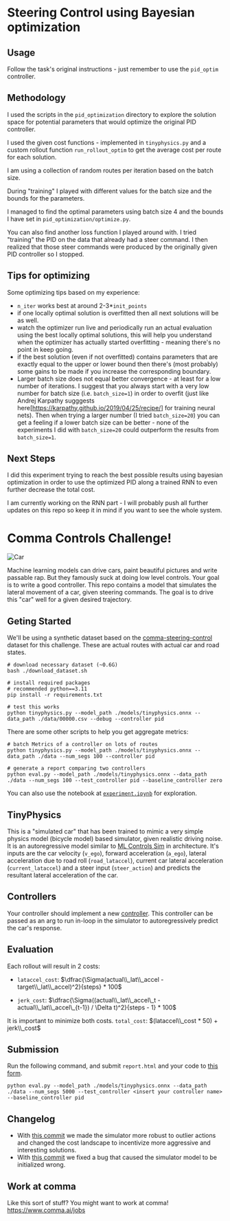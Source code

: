 # Steering Control using Bayesian optimization

## Usage
Follow the task's original instructions - just remember to use the `pid_optim` controller.

## Methodology
I used the scripts in the `pid_optimization` directory to explore the solution space for potential
parameters that would optimize the original PID controller.

I used the given cost functions - implemented in `tinyphysics.py` and a custom rollout function `run_rollout_optim` to get the average cost per route for each solution.

I am using a collection of random routes per iteration based on the batch size.

During "training" I played with different values for the batch size and the bounds for the parameters.

I managed to find the optimal parameters using batch size 4 and the bounds I have set in `pid_optimization/optimize.py`.

You can also find another loss function I played around with. I tried "training" the PID on the data that already had a steer command. I then realized that those steer commands were produced by the originally given PID controller so I stopped.

## Tips for optimizing
Some optimizing tips based on my experience:

- `n_iter` works best at around 2-3*`init_points`
- if one locally optimal solution is overfitted then all next solutions will be as well.
- watch the optimizer run live and periodically run an actual evaluation using the best locally optimal solutions, this will help you understand when the optimizer has actually started overfitting - meaning there's no point in keep going.
- if the best solution (even if not overfitted) contains parameters that are exactly equal to the upper or lower bound then there's (most probably) some gains to be made if you increase the corresponding boundary.
- Larger batch size does not equal better convergence - at least for a low number of iterations. I suggest that you always start with a very low number for batch size (i.e. `batch_size=1`) in order to overfit (just like Andrej Karpathy sugggests here[https://karpathy.github.io/2019/04/25/recipe/] for training neural nets). Then when trying a larger number (I tried `batch_size=20`) you can get a feeling if a lower batch size can be better - none of the experiments I did with `batch_size=20` could outperform the results from `batch_size=1`.

## Next Steps
I did this experiment trying to reach the best possible results using bayesian optimization in order to use the optimized PID along a trained RNN to even further decrease the total cost.

I am currently working on the RNN part - I will probably push all further updates on this repo so keep it in mind if you want to see the whole system.

# Comma Controls Challenge!
![Car](./imgs/car.jpg)

Machine learning models can drive cars, paint beautiful pictures and write passable rap. But they famously suck at doing low level controls. Your goal is to write a good controller. This repo contains a model that simulates the lateral movement of a car, given steering commands. The goal is to drive this "car" well for a given desired trajectory.


## Geting Started
We'll be using a synthetic dataset based on the [comma-steering-control](https://github.com/commaai/comma-steering-control) dataset for this challenge. These are actual routes with actual car and road states.

```
# download necessary dataset (~0.6G)
bash ./download_dataset.sh

# install required packages
# recommended python==3.11
pip install -r requirements.txt

# test this works
python tinyphysics.py --model_path ./models/tinyphysics.onnx --data_path ./data/00000.csv --debug --controller pid 
```

There are some other scripts to help you get aggregate metrics: 
```
# batch Metrics of a controller on lots of routes
python tinyphysics.py --model_path ./models/tinyphysics.onnx --data_path ./data --num_segs 100 --controller pid

# generate a report comparing two controllers
python eval.py --model_path ./models/tinyphysics.onnx --data_path ./data --num_segs 100 --test_controller pid --baseline_controller zero

```
You can also use the notebook at [`experiment.ipynb`](https://github.com/commaai/controls_challenge/blob/master/experiment.ipynb) for exploration.

## TinyPhysics
This is a "simulated car" that has been trained to mimic a very simple physics model (bicycle model) based simulator, given realistic driving noise. It is an autoregressive model similar to [ML Controls Sim](https://blog.comma.ai/096release/#ml-controls-sim) in architecture. It's inputs are the car velocity (`v_ego`), forward acceleration (`a_ego`), lateral acceleration due to road roll (`road_lataccel`), current car lateral acceleration (`current_lataccel`) and a steer input (`steer_action`) and predicts the resultant lateral acceleration of the car.


## Controllers
Your controller should implement a new [controller](https://github.com/commaai/controls_challenge/tree/master/controllers). This controller can be passed as an arg to run in-loop in the simulator to autoregressively predict the car's response.


## Evaluation
Each rollout will result in 2 costs:
- `lataccel_cost`: $\dfrac{\Sigma(actual\\_lat\\_accel - target\\_lat\\_accel)^2}{steps} * 100$

- `jerk_cost`: $\dfrac{\Sigma((actual\\_lat\\_accel\_t - actual\\_lat\\_accel\_{t-1}) / \Delta t)^2}{steps - 1} * 100$

It is important to minimize both costs. `total_cost`: $(lataccel\\_cost * 50) + jerk\\_cost$

## Submission
Run the following command, and submit `report.html` and your code to [this form](https://forms.gle/US88Hg7UR6bBuW3BA).

```
python eval.py --model_path ./models/tinyphysics.onnx --data_path ./data --num_segs 5000 --test_controller <insert your controller name> --baseline_controller pid
```

## Changelog
- With [this commit](https://github.com/commaai/controls_challenge/commit/fdafbc64868b70d6ec9c305ab5b52ec501ea4e4f) we made the simulator more robust to outlier actions and changed the cost landscape to incentivize more aggressive and interesting solutions.
- With [this commit](https://github.com/commaai/controls_challenge/commit/4282a06183c10d2f593fc891b6bc7a0859264e88) we fixed a bug that caused the simulator model to be initialized wrong.

## Work at comma
Like this sort of stuff? You might want to work at comma!
https://www.comma.ai/jobs
